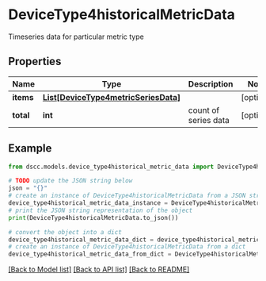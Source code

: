 # DeviceType4historicalMetricData

Timeseries data for particular metric type

## Properties

Name | Type | Description | Notes
------------ | ------------- | ------------- | -------------
**items** | [**List[DeviceType4metricSeriesData]**](DeviceType4metricSeriesData.md) |  | [optional] 
**total** | **int** | count of series data | [optional] 

## Example

```python
from dscc.models.device_type4historical_metric_data import DeviceType4historicalMetricData

# TODO update the JSON string below
json = "{}"
# create an instance of DeviceType4historicalMetricData from a JSON string
device_type4historical_metric_data_instance = DeviceType4historicalMetricData.from_json(json)
# print the JSON string representation of the object
print(DeviceType4historicalMetricData.to_json())

# convert the object into a dict
device_type4historical_metric_data_dict = device_type4historical_metric_data_instance.to_dict()
# create an instance of DeviceType4historicalMetricData from a dict
device_type4historical_metric_data_from_dict = DeviceType4historicalMetricData.from_dict(device_type4historical_metric_data_dict)
```
[[Back to Model list]](../README.md#documentation-for-models) [[Back to API list]](../README.md#documentation-for-api-endpoints) [[Back to README]](../README.md)


